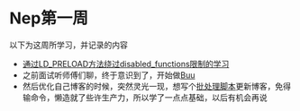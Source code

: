 # Nep第一周

以下为这周所学习，并记录的内容

- [通过LD_PRELOAD方法绕过disabled_functions限制的学习](https://rollinon.fun/2021/08/21/bypass-disable-function/)
- 之前面试听师傅们聊，终于意识到了，开始做[Buu](https://www.wolai.com/rollinon0/pokoz4Ghvp8PSuhjHYoc1s?theme=light)
- 然后优化自己博客的时候，突然灵光一现，想写个[批处理脚本](https://www.wolai.com/rollinon0/qANo6JBsukPMgXd3xUWMTE?theme=light)更新博客，免得输命令，懒造就了些许生产力，所以学了一点点基础，以后有机会再说

